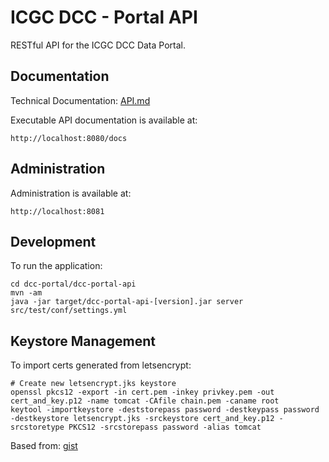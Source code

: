ICGC DCC - Portal API
===

RESTful API for the ICGC DCC Data Portal. 

Documentation
---

Technical Documentation: [API.md](./API.md)

Executable API documentation is available at:

	http://localhost:8080/docs

Administration
---

Administration is available at:

	http://localhost:8081

Development
---

To run the application:
	
	cd dcc-portal/dcc-portal-api
	mvn -am
	java -jar target/dcc-portal-api-[version].jar server src/test/conf/settings.yml
  
  
Keystore Management
---
To import certs generated from letsencrypt:
 

```
# Create new letsencrypt.jks keystore
openssl pkcs12 -export -in cert.pem -inkey privkey.pem -out cert_and_key.p12 -name tomcat -CAfile chain.pem -caname root
keytool -importkeystore -deststorepass password -destkeypass password -destkeystore letsencrypt.jks -srckeystore cert_and_key.p12 -srcstoretype PKCS12 -srcstorepass password -alias tomcat
```
Based from: [gist](https://gist.github.com/mihkels/6e30e8e21acc68a55482#file-letsencrypt-sh-L9-L12)

